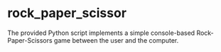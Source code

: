# rock_paper_scissor
The provided Python script implements a simple console-based Rock-Paper-Scissors game between the user and the computer.
